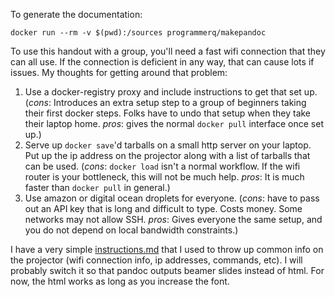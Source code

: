 To generate the documentation:

    docker run --rm -v $(pwd):/sources programmerq/makepandoc

To use this handout with a group, you'll need a fast wifi connection that they can all use. If the connection is deficient in any way, that can cause lots if issues. My thoughts for getting around that problem:

1) Use a docker-registry proxy and include instructions to get that set up. (*cons*: Introduces an extra setup step to a group of beginners taking their first docker steps. Folks have to undo that setup when they take their laptop home. *pros*: gives the normal `docker pull` interface once set up.)
2) Serve up `docker save`'d tarballs on a small http server on your laptop. Put up the ip address on the projector along with a list of tarballs that can be used. (*cons*: `docker load` isn't a normal workflow. If the wifi router is your bottleneck, this will not be much help. *pros*: It is much faster than `docker pull` in general.)
3) Use amazon or digital ocean droplets for everyone. (*cons*: have to pass out an API key that is long and difficult to type. Costs money. Some networks may not allow SSH. *pros*: Gives everyone the same setup, and you do not depend on local bandwidth constraints.)

I have a very simple [instructions.md](instructions.md) that I used to throw up common info on the projector (wifi connection info, ip addresses, commands, etc). I will probably switch it so that pandoc outputs beamer slides instead of html. For now, the html works as long as you increase the font.
